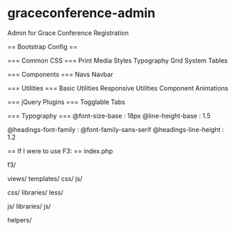graceconference-admin
=====================

Admin for Grace Conference Registration


== Bootstrap Config ==

=== Common CSS ===
Print Media Styles
Typography
Grid System
Tables

=== Components ===
Navs
Navbar

=== Utilities ===
Basic Utilities
Responsive Utilities
Component Animations

=== jQuery Plugins ===
Togglable Tabs

=== Typography ===
@font-size-base : 18px
@line-height-base : 1.5

@headings-font-family : @font-family-sans-serif
@headings-line-height : 1.2

== If I were to use F3: ==
index.php

f3/

views/
	templates/
	css/
	js/

css/
	libraries/
	less/

js/
	libraries/
	js/

helpers/